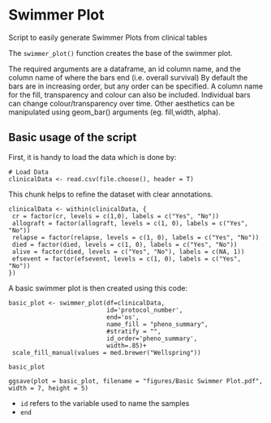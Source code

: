 # Swimmer Plot

Script to easily generate Swimmer Plots from clinical tables

The `swimmer_plot()` function creates the base of the swimmer plot.

The required arguments are a dataframe, an id column name, and the column name of where the bars end (i.e. overall survival)
By default the bars are in increasing order, but any order can be specified.
A column name for the fill, transparency and colour can also be included.
Individual bars can change colour/transparency over time.
Other aesthetics can be manipulated using geom_bar() arguments (eg. fill,width, alpha).

## Basic usage of the script

First, it is handy to load the data which is done by:

```{r}
# Load Data
clinicalData <- read.csv(file.choose(), header = T)
```

This chunk helps to refine the dataset with clear annotations.

```{r}
clinicalData <- within(clinicalData, {
 cr = factor(cr, levels = c(1,0), labels = c("Yes", "No"))
 allograft = factor(allograft, levels = c(1, 0), labels = c("Yes", "No"))
 relapse = factor(relapse, levels = c(1, 0), labels = c("Yes", "No"))
 died = factor(died, levels = c(1, 0), labels = c("Yes", "No"))
 alive = factor(died, levels = c("Yes", "No"), labels = c(NA, 1))
 efsevent = factor(efsevent, levels = c(1, 0), labels = c("Yes", "No"))
})
```

A basic swimmer plot is then created using this code:

```{r basic swimmer plot}
basic_plot <- swimmer_plot(df=clinicalData,
                           id='protocol_number',
                           end='os',
                           name_fill = "pheno_summary",
                           #stratify = "",
                           id_order='pheno_summary',
                           width=.85)+
 scale_fill_manual(values = med.brewer("Wellspring"))

basic_plot

ggsave(plot = basic_plot, filename = "figures/Basic Swimmer Plot.pdf", width = 7, height = 5)
```

- `id` refers to the variable used to name the samples
- `end`
